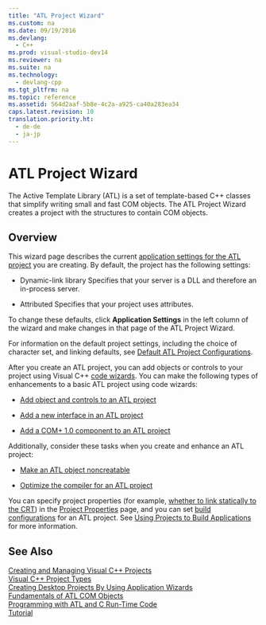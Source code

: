 ```yaml
---
title: "ATL Project Wizard"
ms.custom: na
ms.date: 09/19/2016
ms.devlang: 
  - C++
ms.prod: visual-studio-dev14
ms.reviewer: na
ms.suite: na
ms.technology: 
  - devlang-cpp
ms.tgt_pltfrm: na
ms.topic: reference
ms.assetid: 564d2aaf-5b8e-4c2a-a925-ca40a283ea34
caps.latest.revision: 10
translation.priority.ht: 
  - de-de
  - ja-jp
---
```

# ATL Project Wizard
The Active Template Library (ATL) is a set of template-based C++ classes that simplify writing small and fast COM objects. The ATL Project Wizard creates a project with the structures to contain COM objects.  
  
## Overview  
 This wizard page describes the current [application settings for the ATL project](../vs140/Application-Settings--ATL-Project-Wizard.md) you are creating. By default, the project has the following settings:  
  
-   Dynamic-link library   Specifies that your server is a DLL and therefore an in-process server.  
  
-   Attributed   Specifies that your project uses attributes.  
  
 To change these defaults, click **Application Settings** in the left column of the wizard and make changes in that page of the ATL Project Wizard.  
  
 For information on the default project settings, including the choice of character set, and linking defaults, see [Default ATL Project Configurations](../vs140/Default-ATL-Project-Configurations.md).  
  
 After you create an ATL project, you can add objects or controls to your project using Visual C++ [code wizards](../vs140/Adding-Functionality-with-Code-Wizards--C---.md). You can make the following types of enhancements to a basic ATL project using code wizards:  
  
-   [Add object and controls to an ATL project](../vs140/Adding-Objects-and-Controls-to-an-ATL-Project.md)  
  
-   [Add a new interface in an ATL project](../vs140/Adding-a-New-Interface-in-an-ATL-Project.md)  
  
-   [Add a COM+ 1.0 component to an ATL project](../vs140/Adding-an-ATL-COM--1.0-Component.md)  
  
 Additionally, consider these tasks when you create and enhance an ATL project:  
  
-   [Make an ATL object noncreatable](../vs140/Making-an-ATL-Object-Noncreatable.md)  
  
-   [Optimize the compiler for an ATL project](../vs140/Specifying-Compiler-Optimization-for-an-ATL-Project.md)  
  
 You can specify project properties (for example, [whether to link statically to the CRT](../vs140/Programming-with-ATL-and-C-Run-Time-Code.md)) in the [Project Properties](../Topic/General%20Property%20Page%20\(Project\).md) page, and you can set [build configurations](../vs140/Understanding-Build-Configurations.md) for an ATL project. See [Using Projects to Build Applications](assetId:///3339fa90-bac2-4b95-8361-662a2e0e7dfe) for more information.  
  
## See Also  
 [Creating and Managing Visual C++ Projects](../vs140/Creating-and-Managing-Visual-C---Projects.md)   
 [Visual C++ Project Types](../vs140/Visual-C---Project-Types.md)   
 [Creating Desktop Projects By Using Application Wizards](../vs140/Creating-Desktop-Projects-By-Using-Application-Wizards.md)   
 [Fundamentals of ATL COM Objects](../vs140/Fundamentals-of-ATL-COM-Objects.md)   
 [Programming with ATL and C Run-Time Code](../vs140/Programming-with-ATL-and-C-Run-Time-Code.md)   
 [Tutorial](../vs140/Active-Template-Library--ATL--Tutorial.md)